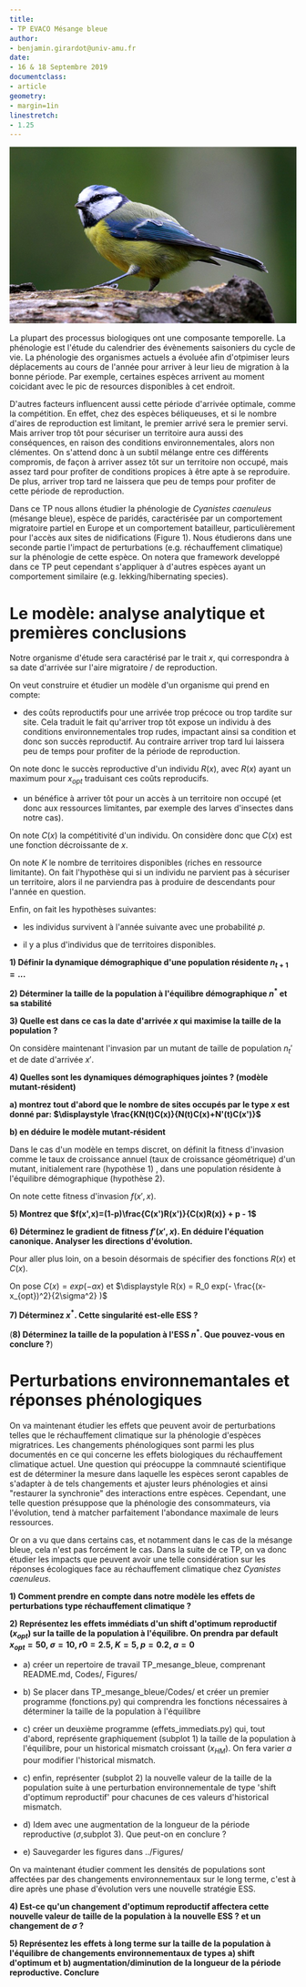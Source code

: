 ```yaml
--- 
title:
- TP EVACO Mésange bleue 
author: 
- benjamin.girardot@univ-amu.fr
date:
- 16 & 18 Septembre 2019
documentclass:
- article
geometry:
- margin=1in
linestretch:
- 1.25
--- 
```




![*Cyanistes caenuleus* (mésange bleue)](../Figures/mesange-bleue.jpg)


La plupart des processus biologiques ont une composante temporelle. 
La phénologie est l'étude du calendrier des évènements saisoniers du cycle de vie. 
La phénologie des organismes actuels a évoluée afin d'otpimiser leurs déplacements au cours de l'année pour arriver à leur lieu de migration à la bonne période. 
Par exemple, certaines espèces arrivent au moment coicidant avec le pic de resources disponibles à cet endroit. 

D'autres facteurs influencent aussi cette période d'arrivée optimale, comme la compétition. En effet, chez des espèces béliqueuses, et si le nombre d'aires de reproduction est limitant, le premier arrivé sera le premier servi. 
Mais arriver trop tôt pour sécuriser un territoire aura aussi des conséquences, en raison des conditions environnementales, alors non clémentes.
On s'attend donc à un subtil mélange entre ces différents compromis, de façon à arriver assez tôt sur un territoire non occupé, mais assez tard pour profiter de conditions propices à être apte à se reproduire. De plus, arriver trop tard ne laissera que peu de temps pour profiter de cette période de reproduction. 

Dans ce TP nous allons étudier la phénologie de *Cyanistes caenuleus* (mésange bleue), espèce de paridés, caractérisée par un comportement migratoire partiel en Europe et un comportement batailleur, particulièrement pour l'accès aux sites de nidifications (Figure 1). 
Nous étudierons dans une seconde partie l'impact de perturbations (e.g. réchauffement climatique) sur la phénologie de cette espèce. 
On notera que framework developpé dans ce TP peut cependant s'appliquer à d'autres espèces ayant un comportement similaire (e.g. lekking/hibernating species).








# Le modèle: analyse analytique et premières conclusions   

Notre organisme d'étude sera caractérisé par le trait $x$, qui correspondra à sa date d'arrivée sur l'aire migratoire / de reproduction. 

On veut construire et étudier un modèle d'un organisme qui prend en compte: 

+ des coûts reproductifs pour une arrivée trop précoce ou trop tardite sur site. Cela traduit le fait qu'arriver trop tôt expose un individu à des conditions environnementales trop rudes, impactant ainsi sa condition et donc son succès reproductif. Au contraire arriver trop tard lui laissera peu de temps pour profiter de la période de reproduction. 

On note donc le succès reproductive d'un individu $R(x)$, avec $R(x)$ ayant un maximum pour $x_{opt}$ traduisant ces coûts reproducifs. 

+ un bénéfice à arriver tôt pour un accès à un territoire non occupé (et donc aux ressources limitantes, par exemple des larves d'insectes dans notre cas).

On note $C(x)$ la compétitivité d'un individu. On considère donc que $C(x)$ est une fonction décroissante de $x$. 

On note $K$ le nombre de territoires disponibles (riches en ressource limitante). On fait l'hypothèse qui si un individu ne parvient pas à sécuriser un territoire, alors il ne parviendra pas à produire de descendants pour l'année en question. 

Enfin, on fait les hypothèses suivantes: 

+ les individus survivent à l'année suivante avec une probabilité $p$. 

+ il y a plus d'individus que de territoires disponibles.


**1) Définir la dynamique démographique d'une population résidente $n_{t+1} =...$**

**2) Déterminer la taille de la population à l'équilibre démographique $n^*$ et sa stabilité**

**3) Quelle est dans ce cas la date d'arrivée $x$ qui maximise la taille de la population ?**



On considère maintenant l'invasion par un mutant de taille de population $n_t'$ et de date d'arrivée $x'$.

**4) Quelles sont les dynamiques démographiques jointes ? (modèle mutant-résident)**

**a) montrez tout d'abord que le nombre de sites occupés par le type $x$ est donné par: $\displaystyle \frac{KN(t)C(x)}{N(t)C(x)+N'(t)C(x')}$** 

**b) en déduire le modèle mutant-résident**


Dans le cas d'un modèle en temps discret, on définit la fitness d'invasion comme le taux de croissance annuel (taux de croissance géométrique) d'un mutant, initialement rare (hypothèse 1) , dans une population résidente à l'équilibre démographique (hypothèse 2). 

On note cette fitness d'invasion $f(x',x)$. 

**5) Montrez que $f(x',x)=(1-p)\frac{C(x')R(x')}{C(x)R(x)} + p - 1$**

**6) Déterminez le gradient de fitness $f'(x',x)$. En déduire l'équation canonique. Analyser les directions d'évolution.**

Pour aller plus loin, on a besoin désormais de spécifier des fonctions $R(x)$ et $C(x)$. 

On pose $\displaystyle C(x) = exp(-ax)$ et 
$\displaystyle R(x) = R_0 exp(- \frac{(x-x_{opt})^2}{2\sigma^2} )$

**7) Déterminez $x^*$. Cette singularité est-elle ESS ?**

(**8) Déterminez la taille de la population à l'ESS $n^*$. Que pouvez-vous en conclure ?**)


# Perturbations environnemantales et réponses phénologiques  

On va maintenant étudier les effets que peuvent avoir de perturbations telles que le réchauffement climatique sur la phénologie d'espèces migratrices. 
Les changements phénologiques sont parmi les plus documentés en ce qui concerne les effets biologiques du réchauffement climatique actuel. 
Une question qui préocuppe la commnauté scientifique est de déterminer la mesure dans laquelle les espèces seront capables de s'adapter à de tels changements et ajuster leurs phénologies et ainsi "restaurer la synchronie" des interactions entre espèces. 
Cependant, une telle question présuppose que la phénologie des consommateurs, via l'évolution, tend à matcher parfaitement l'abondance maximale de leurs ressources. 

Or on a vu que dans certains cas, et notamment dans le cas de la mésange bleue, cela n'est pas forcément le cas.
Dans la suite de ce TP, on va donc étudier les impacts que peuvent avoir une telle considération sur les réponses écologiques face au réchauffement climatique chez *Cyanistes caenuleus*. 


**1) Comment prendre en compte dans notre modèle les effets de perturbations type réchauffement climatique ?**



**2) Représentez les effets immédiats d'un shift d'optimum reproductif ($x_{opt}$) sur la taille de la population à l'équilibre. On prendra par default $x_{opt}=50$, $\sigma=10$, $r0=2.5$, $K=5$, $p=0.2$, $a=0$**



+ a) créer un repertoire de travail TP_mesange_bleue, comprenant README.md, Codes/, Figures/ 

+ b) Se placer dans TP_mesange_bleue/Codes/ et créer un premier programme (fonctions.py) qui comprendra les fonctions nécessaires à déterminer la taille de la population à l'équilibre 

+ c) créer un deuxième programme (effets_immediats.py) qui, tout d'abord, représente graphiquement (subplot 1) la taille de la population à l'équilibre, pour un historical mismatch croissant ($x_{HM}$). On fera varier $a$ pour modifier l'historical mismatch.

+ c) enfin, représenter (subplot 2) la nouvelle valeur de la taille de la population suite à une perturbation environnementale de type 'shift d'optimum reproductif' pour chacunes de ces valeurs d'historical mismatch. 
	
+ d) Idem avec une augmentation de la longueur de la période reproductive ($\sigma$,subplot 3). Que peut-on en conclure ?

+ e) Sauvegarder les figures dans ../Figures/

On va maintenant étudier comment les densités de populations sont affectées par des changements environnementaux sur le long terme, c'est à dire après une phase d'évolution vers une nouvelle stratégie ESS. 

**4) Est-ce qu'un changement d'optimum reproductif affectera cette nouvelle valeur de taille de la population à la nouvelle ESS ? et un changement de $\sigma$ ?** 


**5) Représentez les effets à long terme sur la taille de la population à l'équilibre de changements environnementaux de types a) shift d'optimum et b) augmentation/diminution de la longueur de la période reproductive. Conclure**

 

